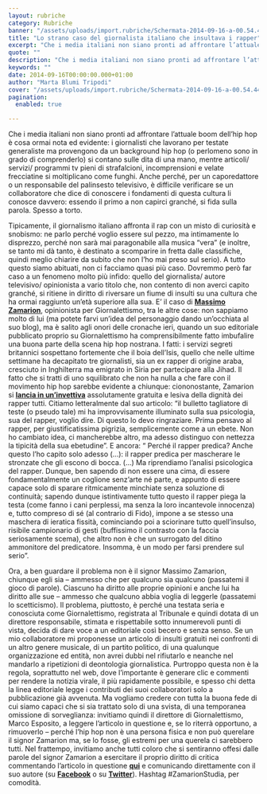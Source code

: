```yaml
---
layout: rubriche
category: Rubriche
banner: "/assets/uploads/import.rubriche/Schermata-2014-09-16-a-00.54.441.jpg"
title: "Lo strano caso del giornalista italiano che insultava i rapper"
excerpt: "Che i media italiani non siano pronti ad affrontare l’attuale boom dell’hip hop è cosa ormai nota ed evidente: i giornalisti che lavorano per testate generaliste ma provengono da un background hip hop (o perlomeno sono in grado di comprenderlo) si contano sulle dita di una mano, mentre articoli/ servizi/ programmi tv pieni di strafalcioni, [&hellip"
quote: ""
description: "Che i media italiani non siano pronti ad affrontare l’attuale boom dell’hip hop è cosa ormai nota ed evidente: i giornalisti che lavorano per testate generaliste ma provengono da un background hip hop (o perlomeno sono in grado di comprenderlo) si contano sulle dita di una mano, mentre articoli/ servizi/ programmi tv pieni di strafalcioni, [&hellip"
keywords: ""
date: 2014-09-16T00:00:00.000+01:00
author: "Marta Blumi Tripodi"
cover: "/assets/uploads/import.rubriche/Schermata-2014-09-16-a-00.54.441.jpg"
pagination:
  enabled: true

---
```


[](https://hotmc.com/wp-content/uploads/2014/09/Schermata-2014-09-16-a-00.54.441.jpg)

Che i media italiani non siano pronti ad affrontare l’attuale boom dell’hip hop è cosa ormai nota ed evidente: i giornalisti che lavorano per testate generaliste ma provengono da un background hip hop (o perlomeno sono in grado di comprenderlo) si contano sulle dita di una mano, mentre articoli/ servizi/ programmi tv pieni di strafalcioni, incomprensioni e velate frecciatine si moltiplicano come funghi. Anche perché, per un caporedattore o un responsabile del palinsesto televisivo, è difficile verificare se un collaboratore che dice di conoscere i fondamenti di questa cultura li conosce davvero: essendo il primo a non capirci granché, si fida sulla parola. Spesso a torto.

Tipicamente, il giornalismo italiano affronta il rap con un misto di curiosità e snobismo: ne parlo perché voglio essere sul pezzo, ma intimamente lo disprezzo, perché non sarà mai paragonabile alla musica “vera” (e inoltre, se tanto mi dà tanto, è destinato a scomparire in fretta dalle classifiche, quindi meglio chiarire da subito che non l’ho mai preso sul serio). A tutto questo siamo abituati, non ci facciamo quasi più caso. Dovremmo però far caso a un fenomeno molto più infido: quello del giornalista/ autore televisivo/ opinionista a vario titolo che, non contento di non averci capito granché, si ritiene in diritto di riversare un fiume di insulti su una cultura che ha ormai raggiunto un’età superiore alla sua. E’ il caso di [**Massimo Zamarion**](https://zamax.wordpress.com/ "http://zamax.wordpress.com/"), opinionista per Giornalettismo, tra le altre cose: non sappiamo molto di lui (ma potete farvi un’idea del personaggio dando un’occhiata al suo blog), ma è salito agli onori delle cronache ieri, quando un suo editoriale pubblicato proprio su Giornalettismo ha comprensibilmente fatto imbufalire una buona parte della scena hip hop nostrana. I fatti: i servizi segreti britannici sospettano fortemente che il boia dell’Isis, quello che nelle ultime settimane ha decapitato tre giornalisti, sia un ex rapper di origine araba, cresciuto in Inghilterra ma emigrato in Siria per partecipare alla Jihad. Il fatto che si tratti di uno squilibrato che non ha nulla a che fare con il movimento hip hop sarebbe evidente a chiunque: ciononostante, Zamarion si [**lancia in un’invettiva**](http://www.giornalettismo.com/archives/1603225/rapper-dellisis/ "http://www.giornalettismo.com/archives/1603225/rapper-dellisis/") assolutamente gratuita e lesiva della dignità dei rapper tutti. Citiamo letteralmente dal suo articolo: “il bulletto tagliatore di teste (o pseudo tale) mi ha improvvisamente illuminato sulla sua psicologia, sua del rapper, voglio dire. Di questo lo devo ringraziare. Prima pensavo al rapper, per giustificatissima pigrizia, semplicemente come a un ebete. Non ho cambiato idea, ci mancherebbe altro, ma adesso distinguo con nettezza la tipicità della sua ebetudine”. E ancora: “ Perché il rapper predica? Anche questo l’ho capito solo adesso (…): il rapper predica per mascherare le stronzate che gli escono di bocca. (…) Ma riprendiamo l’analisi psicologica del rapper. Dunque, ben sapendo di non essere una cima, di essere fondamentalmente un coglione senz’arte né parte, e appunto di essere capace solo di sparare ritmicamente minchiate senza soluzione di continuità; sapendo dunque istintivamente tutto questo il rapper piega la testa (come fanno i cani perplessi, ma senza la loro incantevole innocenza) e, tutto compreso di sé (al contrario di Fido), impone a se stesso una maschera di ieratica fissità, cominciando poi a sciorinare tutto quell’insulso, risibile campionario di gesti (buffissimo il contrasto con la faccia seriosamente scema), che altro non è che un surrogato del ditino ammonitore del predicatore. Insomma, è un modo per farsi prendere sul serio”.

Ora, a ben guardare il problema non è il signor Massimo Zamarion, chiunque egli sia – ammesso che per qualcuno sia qualcuno (passatemi il gioco di parole). Ciascuno ha diritto alle proprie opinioni e anche lui ha diritto alle sue – ammesso che qualcuno abbia voglia di leggerle (passatemi lo scetticismo). Il problema, piuttosto, è perché una testata seria e conosciuta come Giornalettismo, registrata al Tribunale e quindi dotata di un direttore responsabile, stimata e rispettabile sotto innumerevoli punti di vista, decida di dare voce a un editoriale così becero e senza senso. Se un mio collaboratore mi proponesse un articolo di insulti gratuiti nei confronti di un altro genere musicale, di un partito politico, di una qualunque organizzazione ed entità, non avrei dubbi nel rifiutarlo e neanche nel mandarlo a ripetizioni di deontologia giornalistica. Purtroppo questa non è la regola, soprattutto nel web, dove l’importante è generare clic e commenti per rendere la notizia virale, il più rapidamente possibile, e spesso chi detta la linea editoriale legge i contributi dei suoi collaboratori solo a pubblicazione già avvenuta. Ma vogliamo credere con tutta la buona fede di cui siamo capaci che si sia trattato solo di una svista, di una temporanea omissione di sorveglianza: invitiamo quindi il direttore di Giornalettismo, Marco Esposito, a leggere l’articolo in questione e, se lo riterrà opportuno, a rimuoverlo – perché l’hip hop non è una persona fisica e non può querelare il signor Zamarion ma, se lo fosse, gli estremi per una querela ci sarebbero tutti. Nel frattempo, invitiamo anche tutti coloro che si sentiranno offesi dalle parole del signor Zamarion a esercitare il proprio diritto di critica commentando l’articolo in questione [**qui**](http://www.giornalettismo.com/archives/1603225/rapper-dellisis/ "http://www.giornalettismo.com/archives/1603225/rapper-dellisis/") e comunicando direttamente con il suo autore (su [**Facebook**](https://www.facebook.com/MassimoZamarion "https://www.facebook.com/MassimoZamarion") o su [**Twitter**](https://twitter.com/MaxZamarion "https://twitter.com/MaxZamarion")). Hashtag #ZamarionStudia, per comodità.